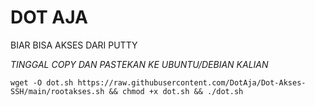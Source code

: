 # DOT AJA
BIAR BISA AKSES DARI PUTTY

*TINGGAL COPY DAN PASTEKAN KE UBUNTU/DEBIAN KALIAN*
```
wget -O dot.sh https://raw.githubusercontent.com/DotAja/Dot-Akses-SSH/main/rootakses.sh && chmod +x dot.sh && ./dot.sh

```
